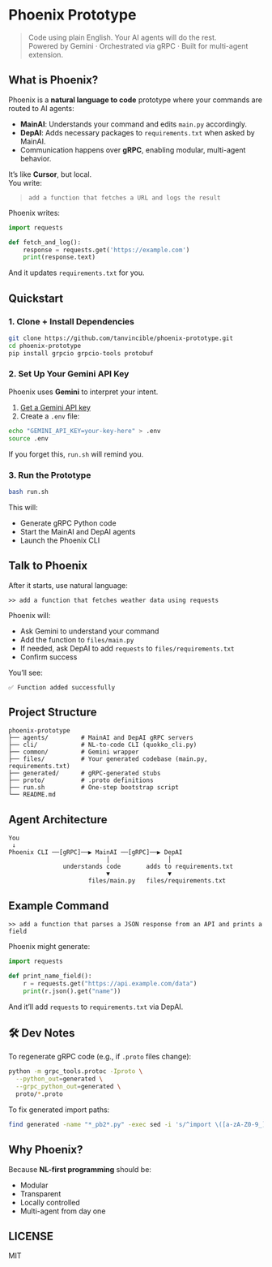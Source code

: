 # Phoenix Prototype

> Code using plain English. Your AI agents will do the rest.  
> Powered by Gemini · Orchestrated via gRPC · Built for multi-agent extension.

## What is Phoenix?

Phoenix is a **natural language to code** prototype where your commands are routed to AI agents:

- **MainAI**: Understands your command and edits `main.py` accordingly.
- **DepAI**: Adds necessary packages to `requirements.txt` when asked by MainAI.
- Communication happens over **gRPC**, enabling modular, multi-agent behavior.

It’s like **Cursor**, but local.  
You write:  
> `add a function that fetches a URL and logs the result`

Phoenix writes:
```python
import requests

def fetch_and_log():
    response = requests.get('https://example.com')
    print(response.text)
````

And it updates `requirements.txt` for you.

## Quickstart

### 1. Clone + Install Dependencies

```bash
git clone https://github.com/tanvincible/phoenix-prototype.git
cd phoenix-prototype
pip install grpcio grpcio-tools protobuf
```

### 2. Set Up Your Gemini API Key

Phoenix uses **Gemini** to interpret your intent.

1. [Get a Gemini API key](https://aistudio.google.com/apikey/)
2. Create a `.env` file:

```bash
echo "GEMINI_API_KEY=your-key-here" > .env
source .env
```

If you forget this, `run.sh` will remind you.

### 3. Run the Prototype

```bash
bash run.sh
```

This will:

* Generate gRPC Python code
* Start the MainAI and DepAI agents
* Launch the Phoenix CLI

## Talk to Phoenix

After it starts, use natural language:

```
>> add a function that fetches weather data using requests
```

Phoenix will:

* Ask Gemini to understand your command
* Add the function to `files/main.py`
* If needed, ask DepAI to add `requests` to `files/requirements.txt`
* Confirm success

You’ll see:

```
✅ Function added successfully
```

## Project Structure

```
phoenix-prototype
├── agents/         # MainAI and DepAI gRPC servers
├── cli/            # NL-to-code CLI (quokko_cli.py)
├── common/         # Gemini wrapper
├── files/          # Your generated codebase (main.py, requirements.txt)
├── generated/      # gRPC-generated stubs
├── proto/          # .proto definitions
├── run.sh          # One-step bootstrap script
└── README.md
```

## Agent Architecture

```
You
 ↓
Phoenix CLI ──[gRPC]──▶ MainAI ──[gRPC]──▶ DepAI
                           │                │
               understands code       adds to requirements.txt
                           ▼                ▼
                      files/main.py   files/requirements.txt
```

## Example Command

```
>> add a function that parses a JSON response from an API and prints a field
```

Phoenix might generate:

```python
import requests

def print_name_field():
    r = requests.get("https://api.example.com/data")
    print(r.json().get("name"))
```

And it’ll add `requests` to `requirements.txt` via DepAI.


## 🛠 Dev Notes

To regenerate gRPC code (e.g., if `.proto` files change):

```bash
python -m grpc_tools.protoc -Iproto \
  --python_out=generated \
  --grpc_python_out=generated \
  proto/*.proto
```

To fix generated import paths:

```bash
find generated -name "*_pb2*.py" -exec sed -i 's/^import \([a-zA-Z0-9_]*_pb2\) as/from . import \1 as/' {} +
```

## Why Phoenix?

Because **NL-first programming** should be:

* Modular
* Transparent
* Locally controlled
* Multi-agent from day one

## LICENSE

MIT